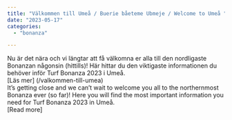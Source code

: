 ```yaml
---
title: "Välkommen till Umeå / Buerie båeteme Ubmeje / Welcome to Umeå "
date: "2023-05-17"
categories: 
  - "bonanza"

---
```



Nu är det nära och vi längtar att få välkomna er alla till den nordligaste Bonanzan någonsin (hittills)! Här hittar du den viktigaste informationen du behöver inför Turf Bonanza 2023 i Umeå.  
[Läs mer] (/valkommen-till-umea)  
It’s getting close and we can’t wait to welcome you all to the northernmost Bonanza ever (so far)! Here you will find the most important information you need for Turf Bonanza 2023 in Umeå.  
[Read more]

